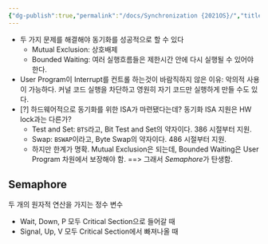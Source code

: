```yaml
---
{"dg-publish":true,"permalink":"/docs/Synchronization {2021OS}/","title":"Synchronization {2021OS}"}
---
```


- 두 가지 문제를 해결해야 동기화를 성공적으로 할 수 있다
	- Mutual Exclusion: 상호배제
	- Bounded Waiting: 여러 실행흐름들은 제한시간 안에 다시 실행될 수 있어야 한다.
- User Program이 Interrupt를 컨트롤 하는것이 바람직하지 않은 이유: 악의적 사용이 가능하다. 커널 코드 실행을 차단하고 영원히 자기 코드만 실행하게 만들 수도 있다.
- [?] 하드웨어적으로 동기화를 위한 ISA가 마련됐다는데? 동기화 ISA 지원은 HW lock과는 다른가?
	- Test and Set: `BTS`라고, Bit Test and Set의 약자이다. 386 시절부터 지원.
	- Swap: `BSWAP`이라고, Byte Swap의 약자이다. 486 시절부터 지원.
	- 하지만 한계가 명확. Mutual Exclusion은 되는데, Bounded Waiting은 User Program 차원에서 보장해야 함. ==> 그래서 *Semaphore*가 탄생함.

## Semaphore

두 개의 원자적 연산을 가지는 정수 변수

- Wait, Down, P 모두 Critical Section으로 들어갈 때
- Signal, Up, V 모두 Critical Section에서 빠져나올 때
